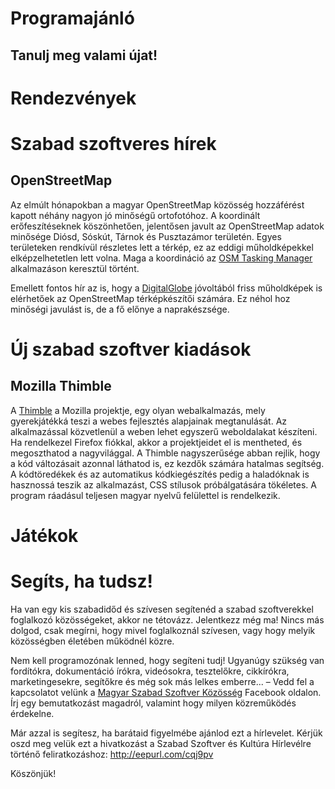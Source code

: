 # Programajánló

## Tanulj meg valami újat!

# Rendezvények

# Szabad szoftveres hírek

## OpenStreetMap

Az elmúlt hónapokban a magyar OpenStreetMap közösség hozzáférést kapott néhány nagyon jó minőségű ortofotóhoz. A koordinált erőfeszítéseknek köszönhetően, jelentősen javult az OpenStreetMap adatok minősége Diósd, Sóskút, Tárnok és Pusztazámor területén. Egyes területeken rendkívül részletes lett a térkép, ez az eddigi műholdképekkel elképzelhetetlen lett volna. Maga a koordináció az [OSM Tasking Manager](http://tasks.osm.grin.hu/) alkalmazáson keresztül történt.

Emellett fontos hír az is, hogy a [DigitalGlobe](https://wiki.openstreetmap.org/wiki/DigitalGlobe) jóvoltából friss műholdképek is elérhetőek az OpenStreetMap térképkészítői számára. Ez néhol hoz minőségi javulást is, de a fő előnye a naprakészsége.

##

##

# Új szabad szoftver kiadások

## Mozilla Thimble

A [Thimble](https://thimble.mozilla.org/hu/) a Mozilla projektje, egy olyan webalkalmazás, mely gyerekjátékká teszi a webes fejlesztés alapjainak megtanulását. Az alkalmazással közvetlenül a weben lehet egyszerű weboldalakat készíteni. Ha rendelkezel Firefox fiókkal, akkor a projektjeidet el is mentheted, és megoszthatod a nagyvilággal. A Thimble nagyszerűsége abban rejlik, hogy a kód változásait azonnal láthatod is, ez kezdők számára hatalmas segítség. A kódtöredékek és az automatikus kódkiegészítés pedig a haladóknak is hasznossá teszik az alkalmazást, CSS stílusok próbálgatására tökéletes. A program ráadásul teljesen magyar nyelvű felülettel is rendelkezik.

##

# Játékok

## 

# Segíts, ha tudsz!

Ha van egy kis szabadidőd és szívesen segítenéd a szabad szoftverekkel foglalkozó közösségeket, akkor ne tétovázz. Jelentkezz még ma! Nincs más dolgod, csak megírni, hogy mivel foglalkoznál szívesen, vagy hogy melyik közösségben életében működnél közre.

Nem kell programozónak lenned, hogy segíteni tudj! Ugyanúgy szükség van fordítókra, dokumentáció írókra, videósokra, tesztelőkre, cikkírókra, marketingesekre, segítőkre és még sok más lelkes emberre... – Vedd fel a kapcsolatot velünk a [Magyar Szabad Szoftver Közösség](https://www.facebook.com/groups/szabadszoftver) Facebook oldalon. Írj egy bemutatkozást magadról, valamint hogy milyen közreműködés érdekelne.

Már azzal is segítesz, ha barátaid figyelmébe ajánlod ezt a hírlevelet. Kérjük oszd meg velük ezt a hivatkozást a Szabad Szoftver és Kultúra Hírlevélre történő feliratkozáshoz: http://eepurl.com/cqj9pv

Köszönjük!

